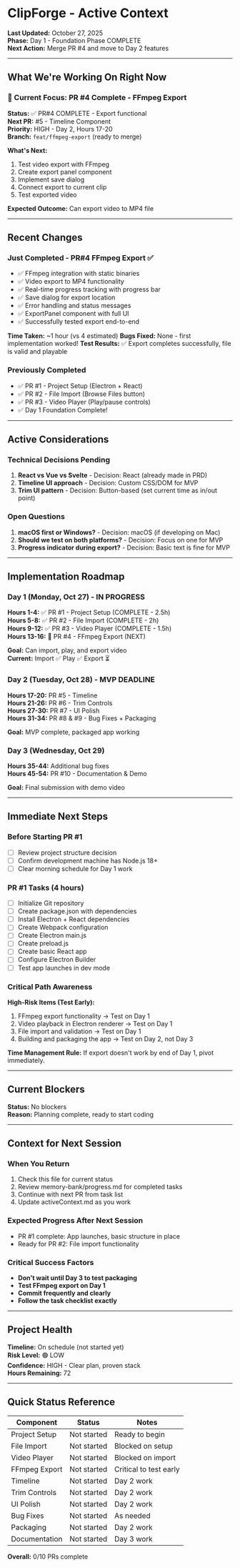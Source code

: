 # ClipForge - Active Context

**Last Updated:** October 27, 2025  
**Phase:** Day 1 - Foundation Phase COMPLETE  
**Next Action:** Merge PR #4 and move to Day 2 features

---

## What We're Working On Right Now

### 🎯 Current Focus: PR #4 Complete - FFmpeg Export

**Status:** ✅ PR#4 COMPLETE - Export functional  
**Next PR:** #5 - Timeline Component  
**Priority:** HIGH - Day 2, Hours 17-20  
**Branch:** `feat/ffmpeg-export` (ready to merge)

**What's Next:**
1. Test video export with FFmpeg
2. Create export panel component
3. Implement save dialog
4. Connect export to current clip
5. Test exported video

**Expected Outcome:** Can export video to MP4 file

---

## Recent Changes

### Just Completed - PR#4 FFmpeg Export ✅
- ✅ FFmpeg integration with static binaries
- ✅ Video export to MP4 functionality
- ✅ Real-time progress tracking with progress bar
- ✅ Save dialog for export location
- ✅ Error handling and status messages
- ✅ ExportPanel component with full UI
- ✅ Successfully tested export end-to-end

**Time Taken:** ~1 hour (vs 4 estimated)
**Bugs Fixed:** None - first implementation worked!
**Test Results:** ✅ Export completes successfully, file is valid and playable

### Previously Completed
- ✅ PR #1 - Project Setup (Electron + React)
- ✅ PR #2 - File Import (Browse Files button)
- ✅ PR #3 - Video Player (Play/pause controls)
- ✅ Day 1 Foundation Complete!

---

## Active Considerations

### Technical Decisions Pending
1. **React vs Vue vs Svelte** - Decision: React (already made in PRD)
2. **Timeline UI approach** - Decision: Custom CSS/DOM for MVP
3. **Trim UI pattern** - Decision: Button-based (set current time as in/out point)

### Open Questions
1. **macOS first or Windows?** - Decision: macOS (if developing on Mac)
2. **Should we test on both platforms?** - Decision: Focus on one for MVP
3. **Progress indicator during export?** - Decision: Basic text is fine for MVP

---

## Implementation Roadmap

### Day 1 (Monday, Oct 27) - IN PROGRESS
**Hours 1-4:** ✅ PR #1 - Project Setup (COMPLETE - 2.5h)  
**Hours 5-8:** ✅ PR #2 - File Import (COMPLETE - 2h)  
**Hours 9-12:** ✅ PR #3 - Video Player (COMPLETE - 1.5h)  
**Hours 13-16:** 🚧 PR #4 - FFmpeg Export (NEXT)

**Goal:** Can import, play, and export video  
**Current:** Import ✅ Play ✅ Export ⏳

### Day 2 (Tuesday, Oct 28) - MVP DEADLINE
**Hours 17-20:** PR #5 - Timeline  
**Hours 21-26:** PR #6 - Trim Controls  
**Hours 27-30:** PR #7 - UI Polish  
**Hours 31-34:** PR #8 & #9 - Bug Fixes + Packaging

**Goal:** MVP complete, packaged app working

### Day 3 (Wednesday, Oct 29)
**Hours 35-44:** Additional bug fixes  
**Hours 45-54:** PR #10 - Documentation & Demo

**Goal:** Final submission with demo video

---

## Immediate Next Steps

### Before Starting PR #1
- [ ] Review project structure decision
- [ ] Confirm development machine has Node.js 18+
- [ ] Clear morning schedule for Day 1 work

### PR #1 Tasks (4 hours)
- [ ] Initialize Git repository
- [ ] Create package.json with dependencies
- [ ] Install Electron + React dependencies
- [ ] Create Webpack configuration
- [ ] Create Electron main.js
- [ ] Create preload.js
- [ ] Create basic React app
- [ ] Configure Electron Builder
- [ ] Test app launches in dev mode

### Critical Path Awareness
**High-Risk Items (Test Early):**
1. FFmpeg export functionality → Test on Day 1
2. Video playback in Electron renderer → Test on Day 1
3. File import and validation → Test on Day 1
4. Building and packaging the app → Test on Day 2, not Day 3

**Time Management Rule:** If export doesn't work by end of Day 1, pivot immediately.

---

## Current Blockers

**Status:** No blockers  
**Reason:** Planning complete, ready to start coding

---

## Context for Next Session

### When You Return
1. Check this file for current status
2. Review memory-bank/progress.md for completed tasks
3. Continue with next PR from task list
4. Update activeContext.md as you work

### Expected Progress After Next Session
- PR #1 complete: App launches, basic structure in place
- Ready for PR #2: File import functionality

### Critical Success Factors
- **Don't wait until Day 3 to test packaging**
- **Test FFmpeg export on Day 1**
- **Commit frequently and clearly**
- **Follow the task checklist exactly**

---

## Project Health

**Timeline:** On schedule (not started yet)  
**Risk Level:** 🟢 LOW  
**Confidence:** HIGH - Clear plan, proven stack  
**Hours Remaining:** 72

---

## Quick Status Reference

| Component | Status | Notes |
|-----------|--------|-------|
| Project Setup | Not started | Ready to begin |
| File Import | Not started | Blocked on setup |
| Video Player | Not started | Blocked on import |
| FFmpeg Export | Not started | Critical to test early |
| Timeline | Not started | Day 2 work |
| Trim Controls | Not started | Day 2 work |
| UI Polish | Not started | Day 2 work |
| Bug Fixes | Not started | As needed |
| Packaging | Not started | Day 2 work |
| Documentation | Not started | Day 3 work |

**Overall:** 0/10 PRs complete

